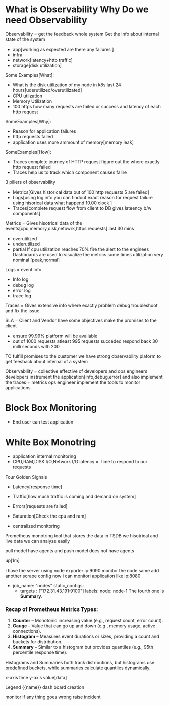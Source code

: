 # What is Observability Why Do we need Observability
Observability = get the feedback whole system
Get the info about internal state of the system
- app[working as expected are there any failures ]
- infra
- network[latency+http traffic]
- storage[disk utilization]

Some Examples[What]:
- What is the disk utilization of my node in k8s last 24 hours[uderutilized/overutilizated]
- CPU utlization
- Memory Utilization
- 100 https how many requests are failed or success and latency of each http request

SomeExamples[Why]:
- Reason for application failures
- http requests failed
- application uses more ammount of memory[memory leak]

SomeExamples[How]:
- Traces complete journey of HTTP request figure out the where exactly http request failed
- Traces help us to track which component causes falire

3 pillers of observability
- Metrics[Gives historical data out of 100 http requests 5 are failed]
- Logs[using log info you can findout exact reason for request failure using hisorical data what happend 10.00 clock ]
- Traces[complete request flow from client to DB gives lateency b/w components]

Metrics = Gives hisotrical data of the events[cpu,memory,disk,netowrk,https requests] last 30 mins
- overutilized
- underutilized
- partial
If cpu utilization reaches 70% fire the alert to the enginees
Dashboards are used to visualize the metrics
some times utilization very nominal [peak,normal]

Logs = event info 
- Info log
- debug log
- error log
- trace log

Traces = Gives extensive info where exactly problem debug troubleshoot and fix the issue

SLA = Client and Vendor have some objectives make the promises to the client 
- ensure 99.99% platform will be available 
- out of 1000 requests atleast 995 requests succeded respond back 30 milli seconds with 200

TO fulfill promises to the customer we have strong observability plaform to get feesback about internal of a system 

Observability = collective effective of developers and ops engineers
developers instrument the application[info,debug,error] and also implement the traces + metrics
ops engineer implement the tools to monitor applications

# Block Box Monitoring
- End user can test application
# White Box Monotring
- application internal monitoring
- CPU,RAM,DISK I/O,Network I/O
latency = Time to respond to our requests

Four Golden Signals
- Latency[response time]
- Traffic[how much traffic is coming and demand on system]
- Errors[requests are failed]
- Saturation[Check the cpu and ram]

- centralized monitoring

Prometheus monotring tool that stores the data in TSDB we hisotrical and live data we can analyze easily 

pull model have agents and push model does not have agents

up[1m]

I have the server using node exporter ip:9090 monitor the node same add another scrape config now i can monitori application like ip:8080

- job_name: "nodes"
  static_configs: 
    - targets : ["172.31.43.191:9100"]
      labels:
        node: node-1
The fourth one is **Summary**.  

### Recap of Prometheus Metrics Types:  
1. **Counter** – Monotonic increasing value (e.g., request count, error count).  
2. **Gauge** – Value that can go up and down (e.g., memory usage, active connections).  
3. **Histogram** – Measures event durations or sizes, providing a count and buckets for distribution.  
4. **Summary** – Similar to a histogram but provides quantiles (e.g., 95th percentile response time).  

Histograms and Summaries both track distributions, but histograms use predefined buckets, while summaries calculate quantiles dynamically.

x-axis time y-axis value[data]

Legend {{name}} dash board creation

monitor if any thing goes wrong raise incident